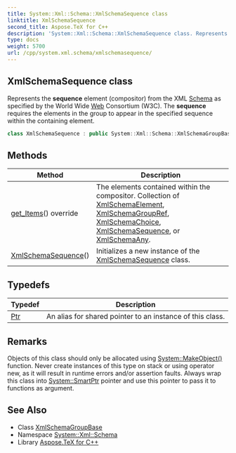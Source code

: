 ```yaml
---
title: System::Xml::Schema::XmlSchemaSequence class
linktitle: XmlSchemaSequence
second_title: Aspose.TeX for C++
description: 'System::Xml::Schema::XmlSchemaSequence class. Represents the sequence element (compositor) from the XML Schema as specified by the World Wide Web Consortium (W3C). The sequence requires the elements in the group to appear in the specified sequence within the containing element in C++.'
type: docs
weight: 5700
url: /cpp/system.xml.schema/xmlschemasequence/
---
```

## XmlSchemaSequence class


Represents the **sequence** element (compositor) from the XML [Schema](../) as specified by the World Wide [Web](../../system.web/) Consortium (W3C). The **sequence** requires the elements in the group to appear in the specified sequence within the containing element.

```cpp
class XmlSchemaSequence : public System::Xml::Schema::XmlSchemaGroupBase
```

## Methods

| Method | Description |
| --- | --- |
| [get_Items](./get_items/)() override | The elements contained within the compositor. Collection of [XmlSchemaElement](../xmlschemaelement/), [XmlSchemaGroupRef](../xmlschemagroupref/), [XmlSchemaChoice](../xmlschemachoice/), [XmlSchemaSequence](./), or [XmlSchemaAny](../xmlschemaany/). |
| [XmlSchemaSequence](./xmlschemasequence/)() | Initializes a new instance of the [XmlSchemaSequence](./) class. |
## Typedefs

| Typedef | Description |
| --- | --- |
| [Ptr](./ptr/) | An alias for shared pointer to an instance of this class. |
## Remarks



Objects of this class should only be allocated using [System::MakeObject()](../../system/makeobject/) function. Never create instances of this type on stack or using operator new, as it will result in runtime errors and/or assertion faults. Always wrap this class into [System::SmartPtr](../../system/smartptr/) pointer and use this pointer to pass it to functions as argument. 

## See Also

* Class [XmlSchemaGroupBase](../xmlschemagroupbase/)
* Namespace [System::Xml::Schema](../)
* Library [Aspose.TeX for C++](../../)
